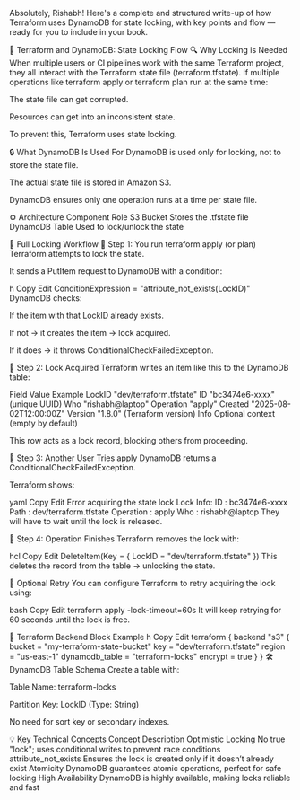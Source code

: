 Absolutely, Rishabh! Here's a complete and structured write-up of how Terraform uses DynamoDB for state locking, with key points and flow — ready for you to include in your book.

📘 Terraform and DynamoDB: State Locking Flow
🔍 Why Locking is Needed
When multiple users or CI pipelines work with the same Terraform project, they all interact with the Terraform state file (terraform.tfstate). If multiple operations like terraform apply or terraform plan run at the same time:

The state file can get corrupted.

Resources can get into an inconsistent state.

To prevent this, Terraform uses state locking.

🔒 What DynamoDB Is Used For
DynamoDB is used only for locking, not to store the state file.

The actual state file is stored in Amazon S3.

DynamoDB ensures only one operation runs at a time per state file.

⚙️ Architecture
Component	Role
S3 Bucket	Stores the .tfstate file
DynamoDB Table	Used to lock/unlock the state

🧭 Full Locking Workflow
🔸 Step 1: You run terraform apply (or plan)
Terraform attempts to lock the state.

It sends a PutItem request to DynamoDB with a condition:

h
Copy
Edit
ConditionExpression = "attribute_not_exists(LockID)"
DynamoDB checks:

If the item with that LockID already exists.

If not → it creates the item → lock acquired.

If it does → it throws ConditionalCheckFailedException.

🔸 Step 2: Lock Acquired
Terraform writes an item like this to the DynamoDB table:

Field	Value Example
LockID	"dev/terraform.tfstate"
ID	"bc3474e6-xxxx" (unique UUID)
Who	"rishabh@laptop"
Operation	"apply"
Created	"2025-08-02T12:00:00Z"
Version	"1.8.0" (Terraform version)
Info	Optional context (empty by default)

This row acts as a lock record, blocking others from proceeding.

🔸 Step 3: Another User Tries apply
DynamoDB returns a ConditionalCheckFailedException.

Terraform shows:

yaml
Copy
Edit
Error acquiring the state lock
Lock Info:
  ID        : bc3474e6-xxxx
  Path      : dev/terraform.tfstate
  Operation : apply
  Who       : rishabh@laptop
They will have to wait until the lock is released.

🔸 Step 4: Operation Finishes
Terraform removes the lock with:

hcl
Copy
Edit
DeleteItem(Key = { LockID = "dev/terraform.tfstate" })
This deletes the record from the table → unlocking the state.

🔸 Optional Retry
You can configure Terraform to retry acquiring the lock using:

bash
Copy
Edit
terraform apply -lock-timeout=60s
It will keep retrying for 60 seconds until the lock is free.

📄 Terraform Backend Block Example
h
Copy
Edit
terraform {
  backend "s3" {
    bucket         = "my-terraform-state-bucket"
    key            = "dev/terraform.tfstate"
    region         = "us-east-1"
    dynamodb_table = "terraform-locks"
    encrypt        = true
  }
}
🛠️ DynamoDB Table Schema
Create a table with:

Table Name: terraform-locks

Partition Key: LockID (Type: String)

No need for sort key or secondary indexes.

💡 Key Technical Concepts
Concept	Description
Optimistic Locking	No true "lock"; uses conditional writes to prevent race conditions
attribute_not_exists	Ensures the lock is created only if it doesn’t already exist
Atomicity	DynamoDB guarantees atomic operations, perfect for safe locking
High Availability	DynamoDB is highly available, making locks reliable and fast
